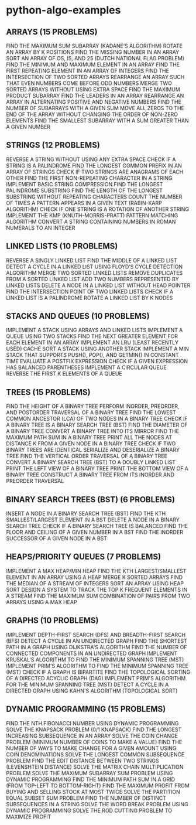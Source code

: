 # python-algo-examples

## ARRAYS (15 PROBLEMS)
FIND THE MAXIMUM SUM SUBARRAY (KADANE’S ALGORITHM)
ROTATE AN ARRAY BY K POSITIONS
FIND THE MISSING NUMBER IN AN ARRAY
SORT AN ARRAY OF OS, IS, AND 25 (DUTCH NATIONAL FLAG PROBLEM)
FIND THE MINIMUM AND MAXIMUM ELEMENT IN AN ARRAY
FIND THE FIRST REPEATING ELEMENT IN AN ARRAY OF INTEGERS
FIND THE INTERSECTION OF TWO SORTED ARRAYS
REARRANGE AN ARRAY SUCH THAT EVEN NUMBERS COME BEFORE ODD NUMBERS
MERGE TWO SORTED ARRAYS WITHOUT USING EXTRA SPACE
FIND THE MAXIMUM PRODUCT SUBARRAY
FIND THE LEADERS IN AN ARRAY
REARRANGE AN ARRAY IN ALTERNATING POSITIVE AND NEGATIVE NUMBERS
FIND THE NUMBER OF SUBARRAYS WITH A GIVEN SUM
MOVE ALL ZEROS TO THE END OF THE ARRAY WITHOUT CHANGING THE ORDER OF NON-ZERO ELEMENTS
FIND THE SMALLEST SUBARRAY WITH A SUM GREATER THAN A GIVEN NUMBER


## STRINGS (12 PROBLEMS)
REVERSE A STRING WITHOUT USING ANY EXTRA SPACE
CHECK IF A STRING IS A PALINDROME
FIND THE LONGEST COMMON PREFIX IN AN ARRAY OF STRINGS
CHECK IF TWO STRINGS ARE ANAGRAMS OF EACH OTHER
FIND THE FIRST NON-REPEATING CHARACTER IN A STRING
IMPLEMENT BASIC STRING COMPRESSION
FIND THE LONGEST PALINDROME SUBSTRING
FIND THE LENGTH OF THE LONGEST SUBSTRING WITHOUT REPEATING CHARACTERS
COUNT THE NUMBER OF TIMES A PATTERN APPEARS IN A GIVEN TEXT (RABIN-KARP ALGORITHM)
CHECK IF ONE STRING IS A ROTATION OF ANOTHER STRING
IMPLEMENT THE KMP (KNUTH-MORRIS-PRATT) PATTERN MATCHING ALGORITHM
CONVERT A STRING CONTAINING NUMBERS IN ROMAN NUMERALS TO AN INTEGER


## LINKED LISTS (10 PROBLEMS)
REVERSE A SINGLY LINKED LIST
FIND THE MIDDLE OF A LINKED LIST
DETECT A CYCLE IN A LINKED LIST USING FLOYD’S CYCLE DETECTION ALGORITHM
MERGE TWO SORTED LINKED LISTS
REMOVE DUPLICATES FROM A SORTED LINKED LIST
ADD TWO NUMBERS REPRESENTED BY LINKED LISTS
DELETE A NODE IN A LINKED LIST WITHOUT HEAD POINTER
FIND THE INTERSECTION POINT OF TWO LINKED LISTS
CHECK IF A LINKED LIST IS A PALINDROME
ROTATE A LINKED LIST BY K NODES


## STACKS AND QUEUES (10 PROBLEMS)
IMPLEMENT A STACK USING ARRAYS AND LINKED LISTS
IMPLEMENT A QUEUE USING TWO STACKS
FIND THE NEXT GREATER ELEMENT FOR EACH ELEMENT IN AN ARRAY
IMPLEMENT AN LRU (LEAST RECENTLY USED) CACHE
SORT A STACK USING ANOTHER STACK
IMPLEMENT A MIN STACK THAT SUPPORTS PUSH(), POP(), AND GETMIN() IN CONSTANT TIME
EVALUATE A POSTFIX EXPRESSION
CHECK IF A GIVEN EXPRESSION HAS BALANCED PARENTHESES
IMPLEMENT A CIRCULAR QUEUE
REVERSE THE FIRST K ELEMENTS OF A QUEUE


## TREES (15 PROBLEMS)
FIND THE HEIGHT OF A BINARY TREE
PERFORM INORDER, PREORDER, AND POSTORDER TRAVERSAL OF A BINARY TREE
FIND THE LOWEST COMMON ANCESTOR (LCA) OF TWO NODES IN A BINARY TREE
CHECK IF A BINARY TREE IS A BINARY SEARCH TREE (BST)
FIND THE DIAMETER OF A BINARY TREE
CONVERT A BINARY TREE INTO ITS MIRROR
FIND THE MAXIMUM PATH SUM IN A BINARY TREE
PRINT ALL THE NODES AT DISTANCE K FROM A GIVEN NODE IN A BINARY TREE
CHECK IF TWO BINARY TREES ARE IDENTICAL
SERIALIZE AND DESERIALIZE A BINARY TREE
FIND THE VERTICAL ORDER TRAVERSAL OF A BINARY TREE
CONVERT A BINARY SEARCH TREE (BST) TO A DOUBLY LINKED LIST
PRINT THE LEFT VIEW OF A BINARY TREE
PRINT THE BOTTOM VIEW OF A BINARY TREE
CONSTRUCT A BINARY TREE FROM ITS INORDER AND PREORDER TRAVERSAL


## BINARY SEARCH TREES (BST) (6 PROBLEMS)
INSERT A NODE IN A BINARY SEARCH TREE (BST)
FIND THE KTH SMALLEST/LARGEST ELEMENT IN A BST
DELETE A NODE IN A BINARY SEARCH TREE
CHECK IF A BINARY SEARCH TREE IS BALANCED
FIND THE FLOOR AND CEILING OF A GIVEN NUMBER IN A BST
FIND THE INORDER SUCCESSOR OF A GIVEN NODE IN A BST


## HEAPS/PRIORITY QUEUES (7 PROBLEMS)
IMPLEMENT A MAX HEAP/MIN HEAP
FIND THE KTH LARGEST/SMALLEST ELEMENT IN AN ARRAY USING A HEAP
MERGE K SORTED ARRAYS
FIND THE MEDIAN OF A STREAM OF INTEGERS
SORT AN ARRAY USING HEAP SORT
DESIGN A SYSTEM TO TRACK THE TOP K FREQUENT ELEMENTS IN A STREAM
FIND THE MAXIMUM SUM COMBINATION OF PAIRS FROM TWO ARRAYS USING A MAX HEAP


## GRAPHS (10 PROBLEMS)
IMPLEMENT DEPTH-FIRST SEARCH (DFS) AND BREADTH-FIRST SEARCH (BFS)
DETECT A CYCLE IN AN UNDIRECTED GRAPH
FIND THE SHORTEST PATH IN A GRAPH USING DIJKSTRA'S ALGORITHM
FIND THE NUMBER OF CONNECTED COMPONENTS IN AN UNDIRECTED GRAPH
IMPLEMENT KRUSKAL'S ALGORITHM TO FIND THE MINIMUM SPANNING TREE (MST)
IMPLEMENT PRIM'S ALGORITHM TO FIND THE MINIMUM SPANNING TREE (MST)
CHECK IF A GRAPH IS BIPARTITE
FIND THE TOPOLOGICAL SORTING OF A DIRECTED ACYCLIC GRAPH (DAG)
IMPLEMENT PRIM'S ALGORITHM FOR THE MINIMUM SPANNING TREE (MST)
DETECT A CYCLE IN A DIRECTED GRAPH USING KAHN'S ALGORITHM (TOPOLOGICAL SORT)


## DYNAMIC PROGRAMMING (15 PROBLEMS)
FIND THE NTH FIBONACCI NUMBER USING DYNAMIC PROGRAMMING
SOLVE THE KNAPSACK PROBLEM (0/1 KNAPSACK)
FIND THE LONGEST INCREASING SUBSEQUENCE IN AN ARRAY
SOLVE THE COIN CHANGE PROBLEM (MINIMUM NUMBER OF COINS TO MAKE A VALUE)
FIND THE NUMBER OF WAYS TO MAKE CHANGE FOR A GIVEN AMOUNT USING COIN DENOMINATIONS
SOLVE THE LONGEST COMMON SUBSEQUENCE PROBLEM
FIND THE EDIT DISTANCE BETWEEN TWO STRINGS (LEVENSHTEIN DISTANCE)
SOLVE THE MATRIX CHAIN MULTIPLICATION PROBLEM
SOLVE THE MAXIMUM SUBARRAY SUM PROBLEM USING DYNAMIC PROGRAMMING
FIND THE MINIMUM PATH SUM IN A GRID (FROM TOP-LEFT TO BOTTOM-RIGHT)
FIND THE MAXIMUM PROFIT FROM BUYING AND SELLING STOCK AT MOST TWICE
SOLVE THE PARTITION EQUAL SUBSET SUM PROBLEM
FIND THE NUMBER OF DISTINCT SUBSEQUENCES IN A STRING
SOLVE THE WORD BREAK PROBLEM USING DYNAMIC PROGRAMMING
SOLVE THE ROD CUTTING PROBLEM TO MAXIMIZE PROFIT
